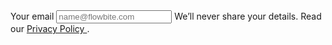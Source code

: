 <Label class="block space-y-2">
  <span>Your email</span>
  <Input id="email" type="email" required placeholder="name@flowbite.com" />
  <Helper class="text-sm">
    We’ll never share your details. Read our <a href="/" class="font-medium text-primary-600 hover:underline dark:text-primary-500"> Privacy Policy </a>
    .
  </Helper>
</Label>